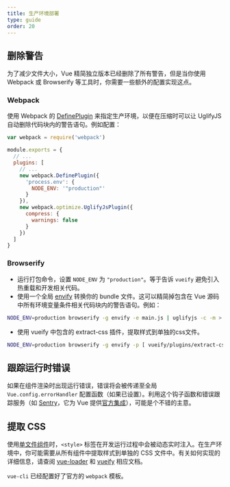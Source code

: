 ```yaml
---
title: 生产环境部署
type: guide
order: 20
---
```


## 删除警告

为了减少文件大小，Vue 精简独立版本已经删除了所有警告，但是当你使用 Webpack 或 Browserify 等工具时，你需要一些额外的配置实现这点。

### Webpack

使用 Webpack 的 [DefinePlugin](http://webpack.github.io/docs/list-of-plugins.html#defineplugin) 来指定生产环境，以便在压缩时可以让 UglifyJS 自动删除代码块内的警告语句。例如配置：

``` js
var webpack = require('webpack')

module.exports = {
  // ...
  plugins: [
    // ...
    new webpack.DefinePlugin({
      'process.env': {
        NODE_ENV: '"production"'
      }
    }),
    new webpack.optimize.UglifyJsPlugin({
      compress: {
        warnings: false
      }
    })
  ]
}
```

### Browserify

- 运行打包命令，设置 `NODE_ENV` 为 `"production"`。等于告诉 `vueify` 避免引入热重载和开发相关代码。
- 使用一个全局 [envify](https://github.com/hughsk/envify) 转换你的 bundle 文件。这可以精简掉包含在 Vue 源码中所有环境变量条件相关代码块内的警告语句。例如：


``` bash
NODE_ENV=production browserify -g envify -e main.js | uglifyjs -c -m > build.js
```

- 使用 vueify 中包含的 extract-css 插件，提取样式到单独的css文件。

``` bash
NODE_ENV=production browserify -g envify -p [ vueify/plugins/extract-css -o build.css ] -e main.js | uglifyjs -c -m > build.js
```

## 跟踪运行时错误

如果在组件渲染时出现运行错误，错误将会被传递至全局 `Vue.config.errorHandler` 配置函数（如果已设置）。利用这个钩子函数和错误跟踪服务（如 [Sentry](https://sentry.io)，它为 Vue 提供[官方集成](https://sentry.io/for/vue/)），可能是个不错的主意。

## 提取 CSS

使用[单文件组件](./single-file-components.html)时，`<style>` 标签在开发运行过程中会被动态实时注入。在生产环境中，你可能需要从所有组件中提取样式到单独的 CSS 文件中。有关如何实现的详细信息，请查阅 [vue-loader](http://vue-loader.vuejs.org/en/configurations/extract-css.html) 和 [vueify](https://github.com/vuejs/vueify#css-extraction) 相应文档。

`vue-cli` 已经配置好了官方的 `webpack` 模板。
